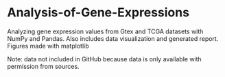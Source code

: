 # Analysis-of-Gene-Expressions
Analyzing gene expression values from Gtex and TCGA datasets with NumPy and Pandas. Also includes data visualization and generated report. Figures made with matplotlib

Note: data not included in GitHub because data is only available with permission from sources.
